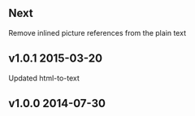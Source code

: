 ## Next

Remove inlined picture references from the plain text

## v1.0.1 2015-03-20

Updated html-to-text

## v1.0.0 2014-07-30